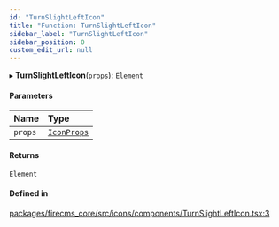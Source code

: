 ```yaml
---
id: "TurnSlightLeftIcon"
title: "Function: TurnSlightLeftIcon"
sidebar_label: "TurnSlightLeftIcon"
sidebar_position: 0
custom_edit_url: null
---
```


▸ **TurnSlightLeftIcon**(`props`): `Element`

#### Parameters

| Name | Type |
| :------ | :------ |
| `props` | [`IconProps`](../types/IconProps.md) |

#### Returns

`Element`

#### Defined in

[packages/firecms_core/src/icons/components/TurnSlightLeftIcon.tsx:3](https://github.com/FireCMSco/firecms/blob/d45f3739/packages/firecms_core/src/icons/components/TurnSlightLeftIcon.tsx#L3)
